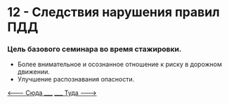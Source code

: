 <h1>12 - Следствия нарушения правил ПДД</h1>

<h3>Цель базового семинара во время стажировки.</h3>
<ul>
  <li>Более внимательное и осознанное отношение к риску в дорожном движении.</li>
  <li>Улучшение распознавания опасности.</li>
</ul>

[<--- Сюда ___](/11%20-%20incident%20behavior.md)
[___ Туда --->](/13%20-%20technical%20conditions%20&%20ecology.md)
